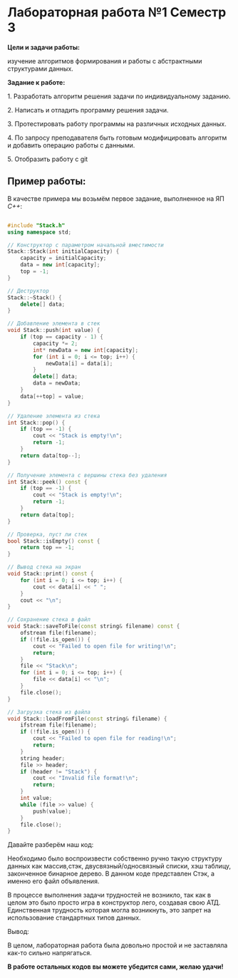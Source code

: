 # Лабораторная работа №1 Семестр 3
<p><b>Цели и задачи работы:</b>
<p>изучение алгоритмов формирования и работы с абстрактными структурами данных.</p>
<p></p><b>Задание к работе:</b></p>
<p></p>1. Разработать алгоритм решения задачи по индивидуальному заданию.

<p> 2. Написать и отладить программу решения задачи.</p>
<p>3. Протестировать работу программы на различных исходных данных.</p>
<p> 4. По запросу преподавателя быть готовым модифицировать алгоритм и добавить операцию работы с данными.</p>
<p>5. Отобразить работу с git</p>
</p>

<h2>Пример работы:</h2>
<p>В качестве примера мы возьмём первое задание, выполненное на ЯП <em>C++</em>:</p>

```cpp

#include "Stack.h"
using namespace std;

// Конструктор с параметром начальной вместимости
Stack::Stack(int initialCapacity) {
    capacity = initialCapacity;
    data = new int[capacity];
    top = -1;
}

// Деструктор
Stack::~Stack() {
    delete[] data;
}

// Добавление элемента в стек
void Stack::push(int value) {
    if (top == capacity - 1) {
        capacity *= 2;
        int* newData = new int[capacity];
        for (int i = 0; i <= top; i++) {
            newData[i] = data[i];
        }
        delete[] data;
        data = newData;
    }
    data[++top] = value;
}

// Удаление элемента из стека
int Stack::pop() {
    if (top == -1) {
        cout << "Stack is empty!\n";
        return -1;
    }
    return data[top--];
}

// Получение элемента с вершины стека без удаления
int Stack::peek() const {
    if (top == -1) {
        cout << "Stack is empty!\n";
        return -1;
    }
    return data[top];
}

// Проверка, пуст ли стек
bool Stack::isEmpty() const {
    return top == -1;
}

// Вывод стека на экран
void Stack::print() const {
    for (int i = 0; i <= top; i++) {
        cout << data[i] << " ";
    }
    cout << "\n";
}

// Сохранение стека в файл
void Stack::saveToFile(const string& filename) const {
    ofstream file(filename);
    if (!file.is_open()) {
        cout << "Failed to open file for writing!\n";
        return;
    }
    file << "Stack\n";
    for (int i = 0; i <= top; i++) {
        file << data[i] << "\n";
    }
    file.close();
}

// Загрузка стека из файла
void Stack::loadFromFile(const string& filename) {
    ifstream file(filename);
    if (!file.is_open()) {
        cout << "Failed to open file for reading!\n";
        return;
    }
    string header;
    file >> header;
    if (header != "Stack") {
        cout << "Invalid file format!\n";
        return;
    }
    int value;
    while (file >> value) {
        push(value);
    }
    file.close();
}


```
<p>Давайте разберём наш код: </p>
<p>Необходимо было воспроизвести собственно ручно такую структуру данных как массив,стэк, двусвязный/односвязный списки, хэш таблицу, законченное бинарное дерево. В данном коде представлен Стэк, а именно его файл объявления.  </p>
<p>В процессе выполнения задачи трудностей не возникло, так как в целом это было просто игра в конструктор лего, создавая свою АТД. Единственная трудность которая могла возникнуть, это запрет на использование стандартных типов данных.</p>

<p>Вывод:</p>

<p>В целом, лабораторная работа была довольно простой и не заставляла как-то сильно напрягаться. </em></p>
<b>В работе остальных кодов вы можете убедится сами, желаю удачи!</b>
